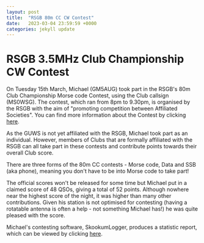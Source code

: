 ```yaml
---
layout: post
title:  "RSGB 80m CC CW Contest"
date:   2023-03-04 23:59:59 +0000
categories: jekyll update
---
```

# RSGB 3.5MHz Club Championship CW Contest

On Tuesday 15th March, Michael (GM5AUG) took part in the RSGB's 80m Club Championship Morse code Contest, using the Club callsign (MS0WSG). The contest, which ran from 8pm to 9.30pm, is organised by the RSGB with the aim of "promoting competition between Affiliated Societies". You can find more information about the Contest by clicking [here](https://www.rsgbcc.org/hf/rules/2023/r80mcc.shtml).

As the GUWS is not yet affiliated with the RSGB, Michael took part as an individual. However, members of Clubs that are formally affiliated with the RSGB can all take part in these contests and contribute points towards their overall Club score. 

There are three forms of the 80m CC contests - Morse code, Data and SSB (aka phone), meaning you don't have to be into Morse code to take part!

The official scores won't be released for some time but Michael put in a claimed score of 48 QSOs, giving a total of 52 points. Although nowhere near the highest score of the night, it was higher than many other contributions. Given his station is not optimised for contesting (having a rotatable antenna is often a help - not something Michael has!) he was quite pleased with the score.

Michael's contesting software, SkookumLogger, produces a statistic report, which can be viewed by clicking [here](/files/SkookumLoggerStatisticReport.pdf).
